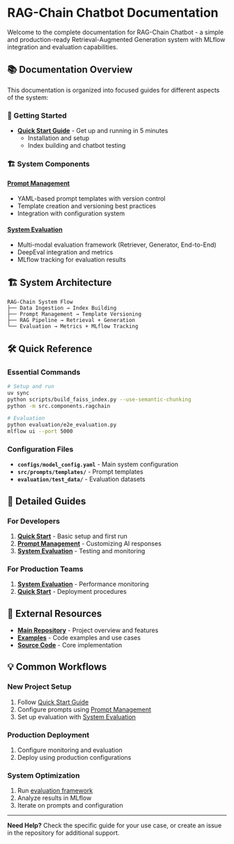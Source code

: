 # RAG-Chain Chatbot Documentation

Welcome to the complete documentation for RAG-Chain Chatbot - a simple and production-ready Retrieval-Augmented Generation system with MLflow integration and evaluation capabilities.

## 📚 Documentation Overview

This documentation is organized into focused guides for different aspects of the system:

### 🚀 Getting Started
- **[Quick Start Guide](quickstart.md)** - Get up and running in 5 minutes
  - Installation and setup
  - Index building and chatbot testing

### 🏗️ System Components

#### **[Prompt Management](prompts.md)**
- YAML-based prompt templates with version control
- Template creation and versioning best practices
- Integration with configuration system

#### **[System Evaluation](evaluation.md)**
- Multi-modal evaluation framework (Retriever, Generator, End-to-End)
- DeepEval integration and metrics
- MLflow tracking for evaluation results



## 🏗️ System Architecture

```
RAG-Chain System Flow
├── Data Ingestion → Index Building
├── Prompt Management → Template Versioning
├── RAG Pipeline → Retrieval + Generation
└── Evaluation → Metrics + MLflow Tracking
```

## 🛠️ Quick Reference

### Essential Commands
```bash
# Setup and run
uv sync
python scripts/build_faiss_index.py --use-semantic-chunking
python -m src.components.ragchain

# Evaluation
python evaluation/e2e_evaluation.py
mlflow ui --port 5000
```

### Configuration Files
- **`configs/model_config.yaml`** - Main system configuration
- **`src/prompts/templates/`** - Prompt templates
- **`evaluation/test_data/`** - Evaluation datasets

## 📖 Detailed Guides

### For Developers
1. **[Quick Start](quickstart.md)** - Basic setup and first run
2. **[Prompt Management](prompts.md)** - Customizing AI responses
3. **[System Evaluation](evaluation.md)** - Testing and monitoring

### For Production Teams
1. **[System Evaluation](evaluation.md)** - Performance monitoring
2. **[Quick Start](quickstart.md)** - Deployment procedures

## 🔗 External Resources

- **[Main Repository](../README.md)** - Project overview and features
- **[Examples](../examples/)** - Code examples and use cases
- **[Source Code](../src/)** - Core implementation

## 💡 Common Workflows

### New Project Setup
1. Follow [Quick Start Guide](quickstart.md)
2. Configure prompts using [Prompt Management](prompts.md)
3. Set up evaluation with [System Evaluation](evaluation.md)

### Production Deployment
1. Configure monitoring and evaluation
2. Deploy using production configurations

### System Optimization
1. Run [evaluation framework](evaluation.md)
2. Analyze results in MLflow
3. Iterate on prompts and configuration

---

**Need Help?** Check the specific guide for your use case, or create an issue in the repository for additional support. 